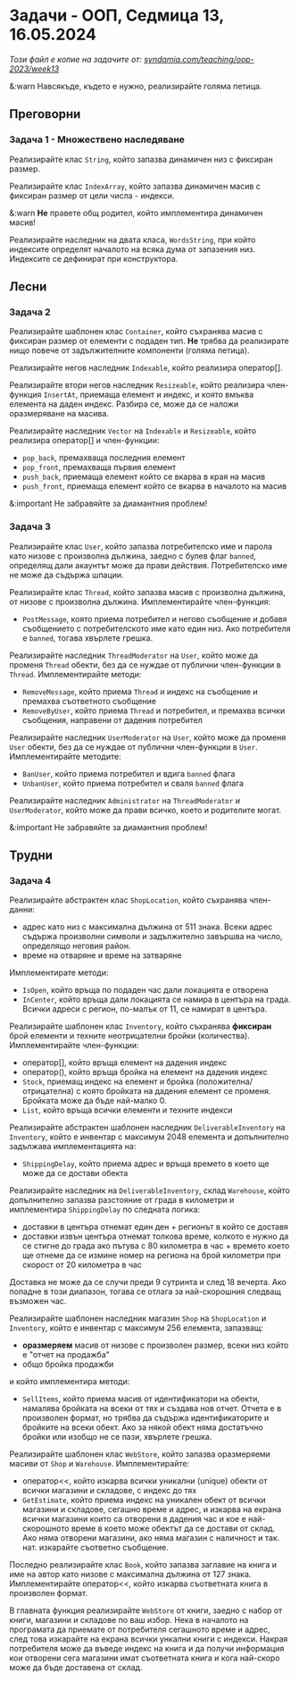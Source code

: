 # Задачи - ООП, Седмица 13, 16.05.2024

*Този файл е копие на задачите от: [syndamia.com/teaching/oop-2023/week13](https://syndamia.com/teaching/oop-2023/week13)*

&:warn Навсякъде, където е нужно, реализирайте голяма петица.

## Преговорни

### Задача 1 - Множествено наследяване

Реализирайте клас `String`, който запазва динамичен низ с фиксиран размер.

Реализирайте клас `IndexArray`, който запазва динамичен масив с фиксиран размер от цели числа - индекси.

&:warn **Не** правете общ родител, който имплементира динамичен масив!

Реализирайте наследник на двата класа, `WordsString`, при който индексите определят началото на всяка дума от запазения низ.
Индексите се дефинират при конструктора.

## Лесни

### Задача 2

<!-- Диамант -->

Реализирайте шаблонен клас `Container`, който съхранява масив с фиксиран размер от елементи с подаден тип.
**Не** трябва да реализирате нищо повече от задължителните компоненти (голяма петица).

Реализирайте негов наследник `Indexable`, който реализира оператор[].

Реализирайте втори негов наследник `Resizeable`, който реализира член-функция `InsertAt`, приемаща елемент и индекс, и която вмъква елемента на даден индекс.
Разбира се, може да се наложи оразмеряване на масива.

Реализирайте наследник `Vector` на `Indexable` и `Resizeable`, който реализира оператор[] и член-функции:

- `pop_back`, премахваща последния елемент
- `pop_front`, премахваща първия елемент
- `push_back`, приемаща елемент който се вкарва в края на масив
- `push_front`, приемаща елемент който се вкарва в началото на масив

&:important Не забравяйте за диамантния проблем!

### Задача 3

<!-- Диамант -->

Реализирайте клас `User`, който запазва потребителско име и парола като низове с произволна дължина, заедно с булев флаг `banned`, определящ дали акаунтът може да прави действия.
Потребителско име не може да съдържа шпации.

Реализирайте клас `Thread`, който запазва масив с произволна дължина, от низове с произволна дължина.
Имплементирайте член-функция:

- `PostMessage`, която приема потребител и негово съобщение и добавя съобщението с потребителското име като един низ.
  Ако потребителя е `banned`, тогава хвърлете грешка.

Реализирайте наследник `ThreadModerator` на `User`, който може да променя `Thread` обекти, без да се нуждае от публични член-функции в `Thread`.
Имплементирайте методи:

- `RemoveMessage`, който приема `Thread` и индекс на съобщение и премахва съответното съобщение
- `RemoveByUser`, който приема `Thread` и потребител, и премахва всички съобщения, направени от дадения потребител

Реализирайте наследник `UserModerator` на `User`, който може да променя `User` обекти, без да се нуждае от публични член-функции в `User`.
Имплементирайте методите:

- `BanUser`, който приема потребител и вдига `banned` флага
- `UnbanUser`, който приема потребител и сваля `banned` флага

Реализирайте наследник `Administrator` на `ThreadModerator` и `UserModerator`, който може да прави всичко, което и родителите могат.

&:important Не забравяйте за диамантния проблем!

## Трудни

### Задача 4

Реализирайте абстрактен клас `ShopLocation`, който съхранява член-данни:

- адрес като низ с максимална дължина от 511 знака.
  Всеки адрес съдържа произволни символи и задължително завършва на число, определящо неговия район.
- време на отваряне и време на затваряне

Имплементирате методи:

- `IsOpen`, който връща по подаден час дали локацията е отворена
- `InCenter`, който връща дали локацията се намира в центъра на града.
  Всички адреси с регион, по-малък от 11, се намират в центъра.

Реализирайте шаблонен клас `Inventory`, който съхранява **фиксиран** брой елементи и техните неотрицателни бройки (количества).
Имплементирайте член-функции:

- оператор[], който връща елемент на дадения индекс
- оператор(), който връща бройка на елемент на дадения индекс
- `Stock`, приемащ индекс на елемент и бройка (положителна/отрицателна) с която бройката на дадения елемент се променя.
  Бройката може да бъде най-малко 0.
- `List`, който връща всички елементи и техните индекси

Реализирайте абстрактен шаблонен наследник `DeliverableInventory` на `Inventory`, който е инвентар с максимум 2048 елемента и допълнително задължава имплементацията на:

- `ShippingDelay`, който приема адрес и връща времето в което ще може да се достави обекта

Реализирайте наследник на `DeliverableInventory`, склад `Warehouse`, който допълнително запазва разстояние от града в километри и имплементира `ShippingDelay` по следната логика:

- доставки в центъра отнемат един ден + регионът в който се доставя
- доставки извън центъра отнемат толкова време, колкото е нужно да се стигне до града ако пътува с 80 километра в час + времето което ще отнеме да се измине номер на региона на брой километри при скорост от 20 километра в час

Доставка не може да се случи преди 9 сутринта и след 18 вечерта.
Ако попадне в този диапазон, тогава се отлага за най-скорошния следващ възможен час.

Реализирайте шаблонен наследник магазин `Shop` на `ShopLocation` и `Inventory`, който е инвентар с максимум 256 елемента, запазващ:

- **оразмеряем** масив от низове с произволен размер, всеки низ който е "отчет на продажба"
- общо бройка продажби

и който имплементира методи:

- `SellItems`, който приема масив от идентификатори на обекти, намалява бройката на всеки от тях и създава нов отчет.
  Отчета е в произволен формат, но трябва да съдържа идентификаторите и бройките на всеки обект.
  Ако за някой обект няма достатъчно бройки или изобщо не се пази, хвърлете грешка.

Реализирайте шаблонен клас `WebStore`, който запазва оразмеряеми масиви от `Shop` и `Warehouse`.
Имплементирайте:

- оператор<<, който изкарва всички уникални (unique) обекти от всички магазини и складове, с индекс до тях
- `GetEstimate`, който приема индекс на уникален обект от всички магазини и складове, сегашно време и адрес, и изкарва на екрана всички магазини които са отворени в дадения час и кое е най-скорошното време в което може обектът да се достави от склад.
  Ако няма отворени магазини, ако няма магазин с наличност и так. нат. изкарайте съответно съобщение.

Последно реализирайте клас `Book`, който запазва заглавие на книга и име на автор като низове с максимална дължина от 127 знака.
Имплементирайте оператор<<, който изкарва съответната книга в произволен формат.

В главната функция реализирайте `WebStore` от книги, заедно с набор от книги, магазини и складове по ваш избор.
Нека в началото на програмата да приемате от потребителя сегашното време и адрес, след това изкарайте на екрана всички ункални книги с индекси.
Накрая потребителя може да въведе индекс на книга и да получи информация кои отворени сега магазини имат съответната книга и кога най-скоро може да бъде доставена от склад.
